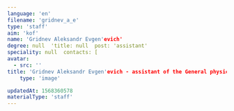 ```yaml
---
language: 'en'
filename: 'gridnev_a_e'
type: 'staff'
aim: 'kof'
name: 'Gridnev Aleksandr Evgen'evich'
degree: null  'title: null  post: 'assistant'
speciality: null  contacts: [
avatar:
  - src: ''
title: 'Gridnev Aleksandr Evgen'evich - assistant of the General physics Department'
    type: 'image'

updatedAt: 1568360578
materialType: 'staff'
---
```


